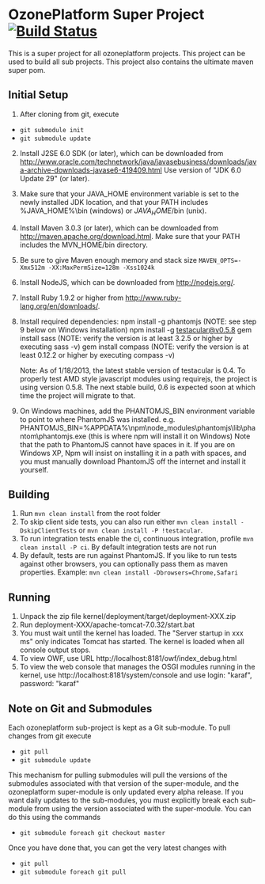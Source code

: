 OzonePlatform Super Project [![Build Status](https://travis-ci.org/ntabernero/ozoneplatform.png?branch=master)](https://travis-ci.org/ntabernero/ozoneplatform)
======================

This is a super project for all ozoneplatform projects.  This project can be used to build all sub projects.
This project also contains the ultimate maven super pom.

Initial Setup
-------------

1. After cloning from git, execute
 * `git submodule init`
 * `git submodule update`

2. Install J2SE 6.0 SDK (or later), which can be downloaded from
   http://www.oracle.com/technetwork/java/javasebusiness/downloads/java-archive-downloads-javase6-419409.html
   Use version of "JDK 6.0 Update 29" (or later).

3. Make sure that your JAVA_HOME environment variable is set to the newly installed
   JDK location, and that your PATH includes %JAVA_HOME%\bin (windows) or 
   $JAVA_HOME$/bin (unix).

4. Install Maven 3.0.3 (or later), which can be downloaded from
   http://maven.apache.org/download.html. Make sure that your PATH includes 
   the MVN_HOME/bin directory. 

5. Be sure to give Maven enough memory and stack size `MAVEN_OPTS=-Xmx512m -XX:MaxPermSize=128m -Xss1024k`
   
6. Install NodeJS, which can be downloaded from http://nodejs.org/.

7. Install Ruby 1.9.2 or higher from http://www.ruby-lang.org/en/downloads/.

8. Install required dependencies:
       npm install -g phantomjs (NOTE: see step 9 below on Windows installation)
       npm install -g testacular@v0.5.8
       gem install sass (NOTE: verify the version is at least 3.2.5 or higher by executing sass -v)
       gem install compass (NOTE: verify the version is at least 0.12.2 or higher by executing compass -v)
       
   Note: As of 1/18/2013, the latest stable version of testacular is 0.4.  To properly test AMD style javascript modules
   using requirejs, the project is using version 0.5.8.  The next stable build, 0.6 is expected soon at which time the
   project will migrate to that.

9. On Windows machines, add the PHANTOMJS_BIN environment variable to point to where PhantomJS was installed.
		e.g.  PHANTOMJS_BIN=%APPDATA%\npm\node_modules\phantomjs\lib\phantom\phantomjs.exe (this is where npm will install it on Windows)
		Note that the path to PhantomJS cannot have spaces in it.  If you are on Windows XP, Npm will insist on installing it in a path
		with spaces, and you must manually download PhantomJS off the internet and install it yourself.

Building
--------
1. Run `mvn clean install` from the root folder
2. To skip client side tests, you can also run either `mvn clean install -DskipClientTests` or `mvn clean install -P !testacular`.
3. To run integration tests enable the ci, continuous integration, profile `mvn clean install -P ci`.  By default integration tests are not run
4. By default, tests are run against PhantomJS. If you like to run tests against other browsers, you can optionally pass them as maven properties.
       Example: `mvn clean install -Dbrowsers=Chrome,Safari`

Running
--------
1. Unpack the zip file kernel/deployment/target/deployment-XXX.zip
2. Run deployment-XXX/apache-tomcat-7.0.32/start.bat
3. You must wait until the kernel has loaded.
	The "Server startup in xxx ms" only indicates Tomcat has started.
	The kernel is loaded when all console output stops.
4. To view OWF, use URL http://localhost:8181/owf/index_debug.html
5. To view the web console that manages the OSGI modules running in the kernel, use http://localhost:8181/system/console
	and use login: "karaf", password: "karaf"
	
Note on Git and Submodules
--------------------------
Each ozoneplatform sub-project is kept as a Git sub-module.  To pull changes from git execute
 * `git pull`
 * `git submodule update`

 This mechanism for pulling submodules will pull the versions of the submodules associated with that version
 of the super-module, and the ozoneplatform super-module is only updated every alpha release.  If you want daily 
 updates to the sub-modules, you must explicitly break each sub-module from using the version associated with the 
 super-module.  You can do this using the commands
  * `git submodule foreach git checkout master`
  
 Once you have done that, you can get the very latest changes with
  * `git pull`
  * `git submodule foreach git pull`